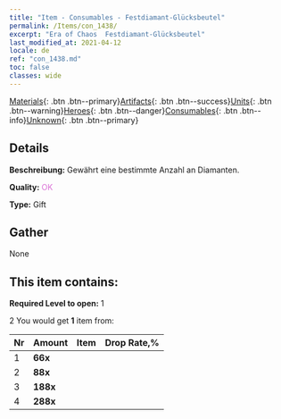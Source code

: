 ```yaml
---
title: "Item - Consumables - Festdiamant-Glücksbeutel"
permalink: /Items/con_1438/
excerpt: "Era of Chaos  Festdiamant-Glücksbeutel"
last_modified_at: 2021-04-12
locale: de
ref: "con_1438.md"
toc: false
classes: wide
---
```

 [Materials](/de/Items/){: .btn .btn--primary}[Artifacts](/de/Items/Artifacts/){: .btn .btn--success}[Units](/de/Items/Units/){: .btn .btn--warning}[Heroes](/de/Items/Heroes/){: .btn .btn--danger}[Consumables](/de/Items/Consumables/){: .btn .btn--info}[Unknown](/de/Items/Unknown/){: .btn .btn--primary}

## Details
 **Beschreibung:** Gewährt eine bestimmte Anzahl an Diamanten.

 **Quality:** <span style="color: #DA70D6">OK</span>

 **Type:** Gift

## Gather

  None

## This item contains:

 **Required Level to open:** 1

 2 You would get **1** item  from:

  | Nr | Amount |     Item    | Drop Rate,% |
  |:---|:-------|:------------|:---------:|
  | 1 |  **66x** | <i class="fas fa-gem"/> |  | 64 | 
  | 2 |  **88x** | <i class="fas fa-gem"/> |  | 20 | 
  | 3 |  **188x** | <i class="fas fa-gem"/> |  | 12 | 
  | 4 |  **288x** | <i class="fas fa-gem"/> |  | 4 | 

